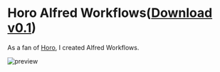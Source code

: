 # Horo Alfred Workflows([Download v0.1](https://github.com/walkersumida/alfredworkflow-horo/releases/download/v0.1/horo.alfredworkflow))

As a fan of [Horo](https://apps.apple.com/app/horo-timer-for-menu-bar/id1437226581?mt=12), I created Alfred Workflows.

![preview]()
